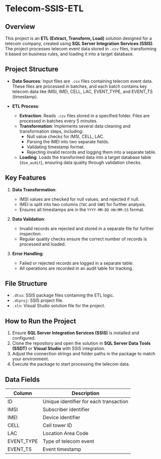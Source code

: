 # Telecom-SSIS-ETL

## Overview

This project is an **ETL (Extract, Transform, Load)** solution designed for a telecom company, created using **SQL Server Integration Services (SSIS)**. The project processes telecom event data stored in `.csv` files, transforming it based on business rules, and loading it into a target database.

## Project Structure

- **Data Sources**: Input files are `.csv` files containing telecom event data. These files are processed in batches, and each batch contains key telecom data like IMSI, IMEI, CELL, LAC, EVENT_TYPE, and EVENT_TS (timestamp).
  
- **ETL Process**:
  - **Extraction**: Reads `.csv` files stored in a specified folder. Files are processed in batches every 5 minutes.
  - **Transformation**: Implements several data cleaning and transformation steps, including:
    - Null value checks for IMSI, CELL, LAC.
    - Parsing the IMEI into two separate fields.
    - Validating timestamp format.
    - Rejecting invalid records and logging them into a separate table.
  - **Loading**: Loads the transformed data into a target database table (`dim_audit`), ensuring data quality through validation checks.

## Key Features

1. **Data Transformation**:
    - IMSI values are checked for null values, and rejected if null.
    - IMEI is split into two columns (`TAC` and `SNR`) for further analysis.
    - Ensures all timestamps are in the `YYYY-MM-DD HH:MM:SS` format.
  
2. **Data Validation**:
    - Invalid records are rejected and stored in a separate file for further inspection.
    - Regular quality checks ensure the correct number of records is processed and loaded.

3. **Error Handling**:
    - Failed or rejected records are logged in a separate table.
    - All operations are recorded in an audit table for tracking.

## File Structure

- `.dtsx`: SSIS package files containing the ETL logic.
- `.dtproj`: SSIS project file.
- `.sln`: Visual Studio solution file for the project.

## How to Run the Project

1. Ensure **SQL Server Integration Services (SSIS)** is installed and configured.
2. Clone the repository and open the solution in **SQL Server Data Tools (SSDT)** or **Visual Studio** with SSIS integration.
3. Adjust the connection strings and folder paths in the package to match your environment.
4. Execute the package to start processing the telecom data.

## Data Fields

| Column       | Description                                |
|--------------|--------------------------------------------|
| ID           | Unique identifier for each transaction     |
| IMSI         | Subscriber identifier                      |
| IMEI         | Device identifier                          |
| CELL         | Cell tower ID                              |
| LAC          | Location Area Code                         |
| EVENT_TYPE   | Type of telecom event                      |
| EVENT_TS     | Event timestamp                            |



